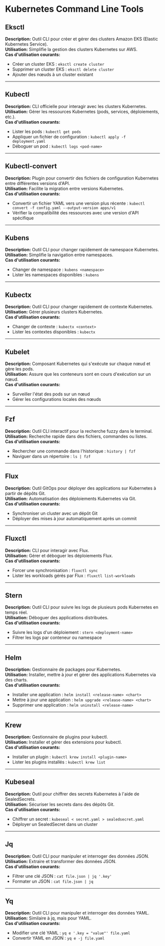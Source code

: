 # Kubernetes Command Line Tools

## Eksctl
**Description:** Outil CLI pour créer et gérer des clusters Amazon EKS (Elastic Kubernetes Service).  
**Utilisation:** Simplifie la gestion des clusters Kubernetes sur AWS.  
**Cas d'utilisation courants:**
- Créer un cluster EKS : `eksctl create cluster`
- Supprimer un cluster EKS : `eksctl delete cluster`
- Ajouter des nœuds à un cluster existant

---

## Kubectl
**Description:** CLI officielle pour interagir avec les clusters Kubernetes.  
**Utilisation:** Gérer les ressources Kubernetes (pods, services, déploiements, etc.).  
**Cas d'utilisation courants:**
- Lister les pods : `kubectl get pods`
- Appliquer un fichier de configuration : `kubectl apply -f deployment.yaml`
- Déboguer un pod : `kubectl logs <pod-name>`

---

## Kubectl-convert
**Description:** Plugin pour convertir des fichiers de configuration Kubernetes entre différentes versions d'API.  
**Utilisation:** Facilite la migration entre versions Kubernetes.  
**Cas d'utilisation courants:**
- Convertir un fichier YAML vers une version plus récente : `kubectl convert -f config.yaml --output-version apps/v1`
- Vérifier la compatibilité des ressources avec une version d'API spécifique

---

## Kubens
**Description:** Outil CLI pour changer rapidement de namespace Kubernetes.  
**Utilisation:** Simplifie la navigation entre namespaces.  
**Cas d'utilisation courants:**
- Changer de namespace : `kubens <namespace>`
- Lister les namespaces disponibles : `kubens`

---

## Kubectx
**Description:** Outil CLI pour changer rapidement de contexte Kubernetes.  
**Utilisation:** Gérer plusieurs clusters Kubernetes.  
**Cas d'utilisation courants:**
- Changer de contexte : `kubectx <context>`
- Lister les contextes disponibles : `kubectx`

---

## Kubelet
**Description:** Composant Kubernetes qui s'exécute sur chaque nœud et gère les pods.  
**Utilisation:** Assure que les conteneurs sont en cours d'exécution sur un nœud.  
**Cas d'utilisation courants:**
- Surveiller l'état des pods sur un nœud
- Gérer les configurations locales des nœuds

---

## Fzf
**Description:** Outil CLI interactif pour la recherche fuzzy dans le terminal.  
**Utilisation:** Recherche rapide dans des fichiers, commandes ou listes.  
**Cas d'utilisation courants:**
- Rechercher une commande dans l'historique : `history | fzf`
- Naviguer dans un répertoire : `ls | fzf`

---

## Flux
**Description:** Outil GitOps pour déployer des applications sur Kubernetes à partir de dépôts Git.  
**Utilisation:** Automatisation des déploiements Kubernetes via Git.  
**Cas d'utilisation courants:**
- Synchroniser un cluster avec un dépôt Git
- Déployer des mises à jour automatiquement après un commit

---

## Fluxctl
**Description:** CLI pour interagir avec Flux.  
**Utilisation:** Gérer et déboguer les déploiements Flux.  
**Cas d'utilisation courants:**
- Forcer une synchronisation : `fluxctl sync`
- Lister les workloads gérés par Flux : `fluxctl list-workloads`

---

## Stern
**Description:** Outil CLI pour suivre les logs de plusieurs pods Kubernetes en temps réel.  
**Utilisation:** Déboguer des applications distribuées.  
**Cas d'utilisation courants:**
- Suivre les logs d'un déploiement : `stern <deployment-name>`
- Filtrer les logs par conteneur ou namespace

---

## Helm
**Description:** Gestionnaire de packages pour Kubernetes.  
**Utilisation:** Installer, mettre à jour et gérer des applications Kubernetes via des charts.  
**Cas d'utilisation courants:**
- Installer une application : `helm install <release-name> <chart>`
- Mettre à jour une application : `helm upgrade <release-name> <chart>`
- Supprimer une application : `helm uninstall <release-name>`

---

## Krew
**Description:** Gestionnaire de plugins pour kubectl.  
**Utilisation:** Installer et gérer des extensions pour kubectl.  
**Cas d'utilisation courants:**
- Installer un plugin : `kubectl krew install <plugin-name>`
- Lister les plugins installés : `kubectl krew list`

---

## Kubeseal
**Description:** Outil pour chiffrer des secrets Kubernetes à l'aide de SealedSecrets.  
**Utilisation:** Sécuriser les secrets dans des dépôts Git.  
**Cas d'utilisation courants:**
- Chiffrer un secret : `kubeseal < secret.yaml > sealedsecret.yaml`
- Déployer un SealedSecret dans un cluster

---

## Jq
**Description:** Outil CLI pour manipuler et interroger des données JSON.  
**Utilisation:** Extraire et transformer des données JSON.  
**Cas d'utilisation courants:**
- Filtrer une clé JSON : `cat file.json | jq '.key'`
- Formater un JSON : `cat file.json | jq`

---

## Yq
**Description:** Outil CLI pour manipuler et interroger des données YAML.  
**Utilisation:** Similaire à jq, mais pour YAML.  
**Cas d'utilisation courants:**
- Modifier une clé YAML : `yq e '.key = "value"' file.yaml`
- Convertir YAML en JSON : `yq e -j file.yaml`